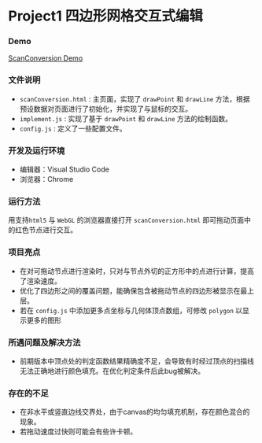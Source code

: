 # **Project1** 四边形网格交互式编辑

### Demo

[ScanConversion Demo](https://htmlpreview.github.io/?https://github.com/DanielDFY/CG_Projects/blob/master/Project%201/scanConversion.html)




### 文件说明

* `scanConversion.html` : 主页面，实现了 `drawPoint` 和 `drawLine` 方法，根据预设数据对页面进行了初始化，并实现了与鼠标的交互。
* `implement.js` : 实现了基于 `drawPoint` 和 `drawLine` 方法的绘制函数。
* `config.js` : 定义了一些配置文件。



### 开发及运行环境

* 编辑器：Visual Studio Code
* 浏览器：Chrome



### 运行方法

用支持`html5` 与 `WebGL` 的浏览器直接打开 `scanConversion.html` 即可拖动页面中的红色节点进行交互。



### 项目亮点

* 在对可拖动节点进行渲染时，只对与节点外切的正方形中的点进行计算，提高了渲染速度。
* 优化了四边形之间的覆盖问题，能确保包含被拖动节点的四边形被显示在最上层。
* 若在 `config.js` 中添加更多点坐标与几何体顶点数组，可修改 `polygon` 以显示更多的图形



### 所遇问题及解决方法

* 前期版本中顶点处的判定函数结果精确度不足，会导致有时经过顶点的扫描线无法正确地进行颜色填充。在优化判定条件后此bug被解决。



### 存在的不足

- 在非水平或竖直边线交界处，由于canvas的均匀填充机制，存在颜色混合的现象。
- 若拖动速度过快则可能会有些许卡顿。